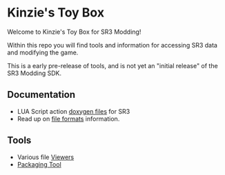 # Kinzie's Toy Box
Welcome to Kinzie's Toy Box for SR3 Modding!

Within this repo you will find tools and information for accessing SR3 data and modifying the game.

This is a early pre-release of tools, and is not yet an "initial release" of the SR3 Modding SDK.

## Documentation
- LUA Script action [doxygen files](http://git.gameoire.com/volition-open-source/sr3_modding/blob/master/script_actions/_script_actions_index.html) for SR3  
- Read up on [file formats](file_formats.md) information.  

## Tools
- Various file [Viewers](tools/viewers/)  
- [Packaging Tool](tools/vPkg/)
